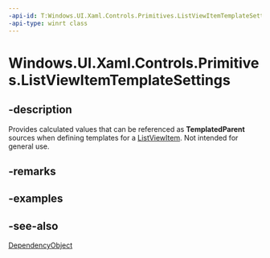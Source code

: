 ```yaml
---
-api-id: T:Windows.UI.Xaml.Controls.Primitives.ListViewItemTemplateSettings
-api-type: winrt class
---
```


<!-- Class syntax.
public class ListViewItemTemplateSettings : Windows.UI.Xaml.DependencyObject, Windows.UI.Xaml.Controls.Primitives.IListViewItemTemplateSettings
-->

# Windows.UI.Xaml.Controls.Primitives.ListViewItemTemplateSettings

## -description
Provides calculated values that can be referenced as **TemplatedParent** sources when defining templates for a [ListViewItem](../windows.ui.xaml.controls/listviewitem.md). Not intended for general use.



## -remarks

## -examples

## -see-also
[DependencyObject](../windows.ui.xaml/dependencyobject.md)
